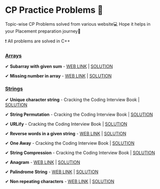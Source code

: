 # CP Practice Problems 🚨

Topic-wise CP Problems solved from various website💻 Hope it helps in your Placement preparation journey🤗

❗ All problems are solved in C++

### [Arrays](https://github.com/JoelVStan/CP-Practice-Problems/tree/main/Arrays)

✔ **Subarray with given sum** - [WEB LINK](https://practice.geeksforgeeks.org/problems/subarray-with-given-sum-1587115621/1?page=1&difficulty[]=0&category[]=Arrays&sortBy=submissions) | [SOLUTION](https://github.com/JoelVStan/CP-Practice-Problems/blob/main/Arrays/Subarray-with-given-sum)

✔ **Missing number in array** - [WEB LINK](https://practice.geeksforgeeks.org/problems/missing-number-in-array1416/1?page=1&difficulty[]=0&category[]=Arrays&sortBy=submissions) | [SOLUTION](https://github.com/JoelVStan/CP-Practice-Problems/blob/main/Arrays/missing-number-in-array)

### [Strings](https://github.com/JoelVStan/CP-Practice-Problems/tree/main/String)

✔ **Unique character string** - Cracking the Coding Interview Book | [SOLUTION](https://github.com/JoelVStan/CP-Practice-Problems/blob/main/String/unique-string.cpp)

✔ **String Permutation** - Cracking the Coding Interview Book | [SOLUTION](https://github.com/JoelVStan/CP-Practice-Problems/blob/main/String/string-permuation.cpp)

✔ **URLify** - Cracking the Coding Interview Book | [SOLUTION](https://github.com/JoelVStan/CP-Practice-Problems/blob/main/String/URLify.cpp)

✔ **Reverse words in a given string** - [WEB LINK](https://practice.geeksforgeeks.org/problems/reverse-words-in-a-given-string5459/1?page=1&difficulty[]=0&category[]=Strings&sortBy=submissions) | [SOLUTION](https://github.com/JoelVStan/CP-Practice-Problems/blob/main/String/reverse-words.cpp)

✔ **One Away** - Cracking the Coding Interview Book | [SOLUTION](https://github.com/JoelVStan/CP-Practice-Problems/blob/main/String/one-away.cpp)

✔ **String Compression** - Cracking the Coding Interview Book | [SOLUTION](https://github.com/JoelVStan/CP-Practice-Problems/blob/main/String/string-compression.cpp)

✔ **Anagram** - [WEB LINK](https://practice.geeksforgeeks.org/problems/anagram-1587115620/1?page=1&difficulty[]=0&category[]=Strings&sortBy=submissions) | [SOLUTION](https://github.com/JoelVStan/CP-Practice-Problems/blob/main/String/anagram.cpp)

✔ **Palindrome String** - [WEB LINK](https://practice.geeksforgeeks.org/problems/palindrome-string0817/1?page=1&difficulty[]=0&category[]=Strings&sortBy=submissions) | [SOLUTION](https://github.com/JoelVStan/CP-Practice-Problems/blob/main/String/palindrome-string.cpp)

✔ **Non repeating characters** - [WEB LINK](https://practice.geeksforgeeks.org/problems/non-repeating-character-1587115620/1?page=1&difficulty[]=0&category[]=Strings&sortBy=submissions) | [SOLUTION](https://github.com/JoelVStan/CP-Practice-Problems/blob/main/String/non-repeating-chars.cpp)



